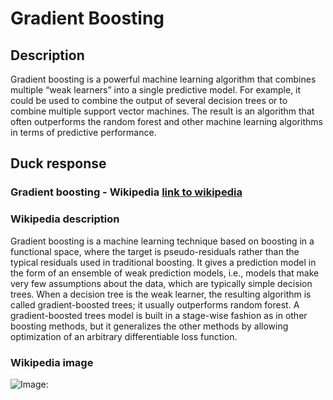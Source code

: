 



# Gradient Boosting

## Description


Gradient boosting is a powerful machine learning algorithm that combines multiple “weak learners” into a single predictive model. For example, it could be used to combine the output of several decision trees or to combine multiple support vector machines. The result is an algorithm that often outperforms the random forest and other machine learning algorithms in terms of predictive performance.

## Duck response

### Gradient boosting - Wikipedia [link to wikipedia](https://en.wikipedia.org/wiki/Gradient_boosting)

### Wikipedia description


Gradient boosting is a machine learning technique based on boosting in a functional space, where the target is pseudo-residuals rather than the typical residuals used in traditional boosting. It gives a prediction model in the form of an ensemble of weak prediction models, i.e., models that make very few assumptions about the data, which are typically simple decision trees. When a decision tree is the weak learner, the resulting algorithm is called gradient-boosted trees; it usually outperforms random forest. A gradient-boosted trees model is built in a stage-wise fashion as in other boosting methods, but it generalizes the other methods by allowing optimization of an arbitrary differentiable loss function.

### Wikipedia image


![Image: ](https://tse1.mm.bing.net/th?id=OIP.9a3kNgf3YJxXPtIErVRXjgHaHa&pid=Api)
